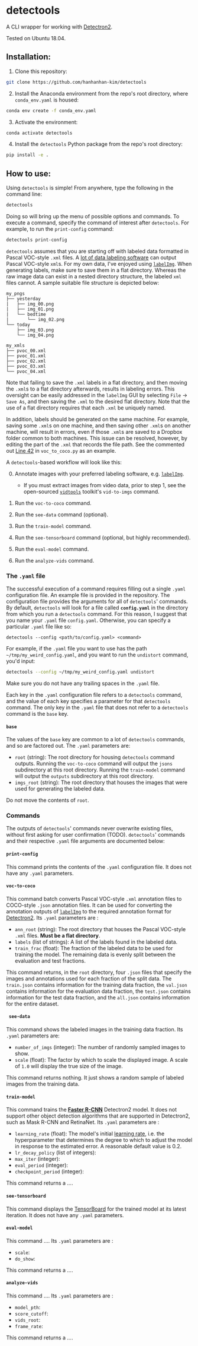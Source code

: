 # detectools

A CLI wrapper for working with [Detectron2](https://github.com/facebookresearch/detectron2). 

Tested on Ubuntu 18.04. 

## Installation:

1. Clone this repository:

```bash
git clone https://github.com/hanhanhan-kim/detectools
```

2. Install the Anaconda environment from the repo's root directory, where `conda_env.yaml` is housed:

```bash
conda env create -f conda_env.yaml
```

3. Activate the environment:

```bash
conda activate detectools
```

4. Install the `detectools` Python package from the repo's root directory:

```bash
pip install -e .
```

## How to use:

Using `detectools` is simple! From anywhere, type the following in the command line:

```bash
detectools
```

Doing so will bring up the menu of possible options and commands. To execute a command, specify the command of interest after `detectools`. For example, to run the `print-config` command:

```bash
detectools print-config
```

`detectools` assumes that you are starting off with labeled data formatted in Pascal VOC-style `.xml` files. A [lot of data labeling software](https://github.com/heartexlabs/awesome-data-labeling) can output Pascal VOC-style `xml`s. For my own data, I've enjoyed using [`labelImg`](https://github.com/tzutalin/labelImg). When generating labels, make sure to save them in a flat directory. Whereas the raw image data can exist in a nested directory structure, the labeled `xml` files cannot. A sample suitable file structure is depicted below:

```
my_pngs
├── yesterday
|	├── img_00.png
|	├── img_01.png
|	└── bedtime
|		└── img_02.png
└── today
	├── img_03.png
	└── img_04.png

my_xmls
├── pvoc_00.xml
├── pvoc_01.xml
├── pvoc_02.xml
├── pvoc_03.xml
└── pvoc_04.xml
```

Note that failing to save the `.xml` labels in a flat directory, and then moving the `.xml`s to a flat directory afterwards, results in labeling errors. This oversight can be easily addressed in the `labelImg` GUI by selecting `File` → `Save As`, and then saving the `.xml` to the desired flat directory. Note that the use of a flat directory requires that each `.xml` be uniquely named. 

In addition, labels should be generated on the same machine. For example, saving some `.xml`s on one machine, and then saving other `.xml`s on another machine, will result in errors, even if those `.xml`s are saved to a Dropbox folder common to both machines. This issue can be resolved, however, by editing the part of the `.xml` that records the file path. See the commented out [Line 42](https://github.com/hanhanhan-kim/detectools/blob/master/detectools/voc_to_coco.py#L42) in `voc_to_coco.py` as an example. 

A `detectools`-based workflow will look like this:

0. Annotate images with your preferred labeling software, e.g. [`labelImg`](https://github.com/tzutalin/labelImg). 
   - If you must extract images from video data, prior to step 1, see the open-sourced [`vidtools`](https://github.com/hanhanhan-kim/vidtools) toolkit's `vid-to-imgs` command. 

1. Run the `voc-to-coco` command.
2. Run the `see-data` command (optional).
3. Run the `train-model` command.
4. Run the `see-tensorboard` command (optional, but highly recommended). 
5. Run the `eval-model` command. 
6. Run the `analyze-vids` command. 

### The `.yaml` file

The successful execution of a command requires filling out a single `.yaml` configuration file. An example file is provided in the repository. The configuration file provides the arguments for all of `detectools`' commands. By default, `detectools` will look for a file called **`config.yaml`** in the directory from which you run a `detectools` command. For this reason, I suggest that you name your `.yaml` file  `config.yaml`. Otherwise, you can specify a particular `.yaml` file like so:

```
detectools --config <path/to/config.yaml> <command>
```

For example, if the `.yaml` file you want to use has the path `~/tmp/my_weird_config.yaml`, and you want to run the `undistort` command, you'd input:

```bash
detectools --config ~/tmp/my_weird_config.yaml undistort
```

Make sure you do not have any trailing spaces in the `.yaml` file.

Each key in the `.yaml` configuration file refers to a `detectools` command, and the value of each key specifies a parameter for that `detectools` command. The only key in the `.yaml` file that does not refer to a `detectools` command is the `base` key.

#### `base`

The values of the `base` key are common to a lot of `detectools` commands, and so are factored out. The `.yaml` parameters are:

- `root` (string): The root directory for housing `detectools` command outputs. Running the `voc-to-coco` command will output the `jsons` subdirectory at this root directory. Running the `train-model` command will output the `outputs` subdirectory at this root directory. 
- `imgs_root` (string): The root directory that houses the images that were used for generating the labeled data. 

Do not move the contents of `root`.

### Commands

The outputs of `detectools`' commands never overwrite existing files, without first asking for user confirmation (TODO). `detectools`' commands and their respective `.yaml` file arguments are documented below:

#### `print-config`

This command prints the contents of the `.yaml` configuration file. It does not have any `.yaml` parameters.

#### `voc-to-coco`

This command batch converts Pascal VOC-style `.xml` annotation files to  COCO-style `.json` annotation files. It can be used for converting the annotation outputs of [`labelImg`](https://github.com/tzutalin/labelImg) to the required annotation format for [Detectron2](https://github.com/facebookresearch/detectron2).  Its `.yaml` parameters are :

- `ann_root` (string): The root directory that houses the Pascal VOC-style `.xml` files. **Must be a flat directory**.
- `labels` (list of strings): A list of the labels found in the labeled data. 
- `train_frac` (float): The fraction of the labeled data to be used for training the model. The remaining data is evenly split between the evaluation and test fractions. 

This command returns, in the `root` directory, four `.json` files that specify the images and annotations used for each fraction of the split data. The `train.json` contains information for the training data fraction, the `val.json` contains information for the  evaluation data fraction, the `test.json` contains information for the test data fraction, and the `all.json` contains information for the entire dataset. 

#### ` see-data`

This command shows the labeled images in the training data fraction. Its `.yaml` parameters are:

- `number_of_imgs` (integer): The number of randomly sampled images to show. 
- `scale` (float): The factor by which to scale the displayed image. A scale of `1.0` will display the true size of the image. 

This command returns nothing. It just shows a random sample of labeled images from the training data. 

#### `train-model`

This command trains the [**Faster R-CNN**](https://arxiv.org/abs/1506.01497) Detectron2 model. It does not support other object detection algorithms that are supported in Detectron2, such as Mask R-CNN and RetinaNet. Its `.yaml` parameters are : 

- `learning_rate` (float): The model's initial [learning rate](https://en.wikipedia.org/wiki/Learning_rate), i.e. the hyperparameter that determines the degree to which to adjust the model in response to the estimated error. A reasonable default value is 0.2. 
- `lr_decay_policy` (list of integers): 
- `max_iter` (integer):
- `eval_period` (integer):
- `checkpoint_period` (integer): 

This command returns a ....

#### `see-tensorboard`

This command displays the [TensorBoard](https://www.tensorflow.org/tensorboard) for the trained model at its latest iteration. It does not have any `.yaml` parameters.

#### `eval-model`

This command .... Its `.yaml` parameters are :

- `scale`:
- `do_show`:

This command returns a ....

#### `analyze-vids`

This command .... Its `.yaml` parameters are :

- `model_pth`:
- `score_cutoff`:
- `vids_root`:
- `frame_rate`: 

This command returns a ....